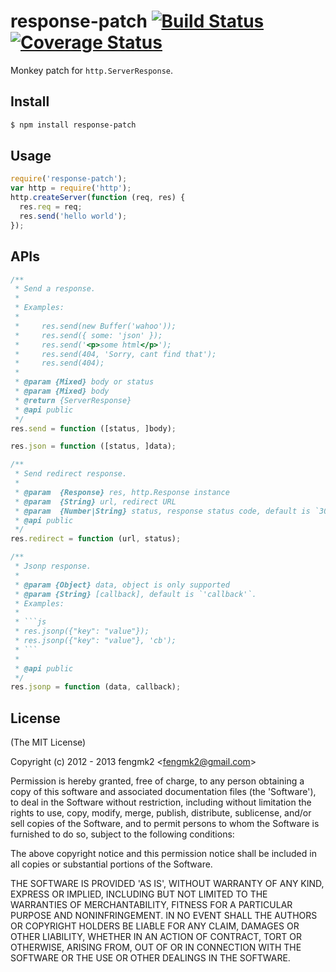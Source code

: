 response-patch [![Build Status](https://secure.travis-ci.org/fengmk2/response-patch.png)](http://travis-ci.org/fengmk2/response-patch) [![Coverage Status](https://coveralls.io/repos/fengmk2/response-patch/badge.png)](https://coveralls.io/r/fengmk2/response-patch)
==============

Monkey patch for `http.ServerResponse`.

## Install

```bash
$ npm install response-patch
```

## Usage

```js
require('response-patch');
var http = require('http');
http.createServer(function (req, res) {
  res.req = req;
  res.send('hello world');
});
```

## APIs

```js
/**
 * Send a response.
 *
 * Examples:
 *
 *     res.send(new Buffer('wahoo'));
 *     res.send({ some: 'json' });
 *     res.send('<p>some html</p>');
 *     res.send(404, 'Sorry, cant find that');
 *     res.send(404);
 *
 * @param {Mixed} body or status
 * @param {Mixed} body
 * @return {ServerResponse}
 * @api public
 */
res.send = function ([status, ]body);

res.json = function ([status, ]data);

/**
 * Send redirect response.
 * 
 * @param  {Response} res, http.Response instance
 * @param  {String} url, redirect URL
 * @param  {Number|String} status, response status code, default is `302`
 * @api public
 */
res.redirect = function (url, status);

/**
 * Jsonp response.
 * 
 * @param {Object} data, object is only supported
 * @param {String} [callback], default is `'callback'`.
 * Examples:
 *
 * ```js
 * res.jsonp({"key": "value"});
 * res.jsonp({"key": "value"}, 'cb');
 * ```
 * 
 * @api public
 */
res.jsonp = function (data, callback);
```

## License

(The MIT License)

Copyright (c) 2012 - 2013 fengmk2 &lt;fengmk2@gmail.com&gt;

Permission is hereby granted, free of charge, to any person obtaining
a copy of this software and associated documentation files (the
'Software'), to deal in the Software without restriction, including
without limitation the rights to use, copy, modify, merge, publish,
distribute, sublicense, and/or sell copies of the Software, and to
permit persons to whom the Software is furnished to do so, subject to
the following conditions:

The above copyright notice and this permission notice shall be
included in all copies or substantial portions of the Software.

THE SOFTWARE IS PROVIDED 'AS IS', WITHOUT WARRANTY OF ANY KIND,
EXPRESS OR IMPLIED, INCLUDING BUT NOT LIMITED TO THE WARRANTIES OF
MERCHANTABILITY, FITNESS FOR A PARTICULAR PURPOSE AND NONINFRINGEMENT.
IN NO EVENT SHALL THE AUTHORS OR COPYRIGHT HOLDERS BE LIABLE FOR ANY
CLAIM, DAMAGES OR OTHER LIABILITY, WHETHER IN AN ACTION OF CONTRACT,
TORT OR OTHERWISE, ARISING FROM, OUT OF OR IN CONNECTION WITH THE
SOFTWARE OR THE USE OR OTHER DEALINGS IN THE SOFTWARE.
